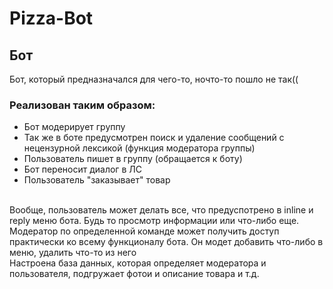 # Pizza-Bot
## Бот
Бот, который предназначался для чего-то, ночто-то пошло не так((<br>
### Реализован таким образом:<br>
- Бот модерирует группу<br>
- Так же в боте предусмотрен поиск и удаление сообщений с нецензурной лексикой (функция модератора группы)<br>
- Пользователь пишет в группу (обращается к боту)<br>
- Бот переносит диалог в ЛС<br>
- Пользователь "заказывает" товар<br>
<br>
Вообще, пользователь может делать все, что предуспотрено в inline и reply меню бота. Будь то просмотр информации или что-либо еще.<br>
Модератор по определенной команде может получить доступ практически ко всему функционалу бота. Он модет добавить что-либо в меню, удалить что-то из него<br>
Настроена база данных, которая определяет модератора и пользователя, подгружает фотои и описание товара и т.д.<br>
<br>
